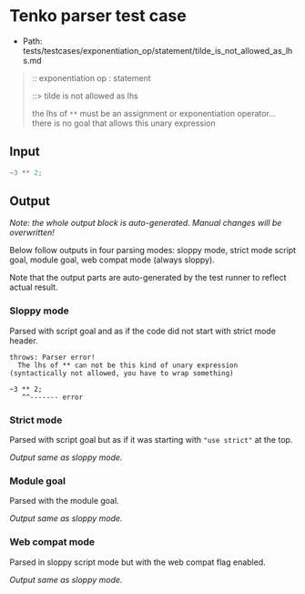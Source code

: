 # Tenko parser test case

- Path: tests/testcases/exponentiation_op/statement/tilde_is_not_allowed_as_lhs.md

> :: exponentiation op : statement
>
> ::> tilde is not allowed as lhs
>
> the lhs of `**` must be an assignment or exponentiation operator... there is no goal that allows this unary expression

## Input

`````js
~3 ** 2;
`````

## Output

_Note: the whole output block is auto-generated. Manual changes will be overwritten!_

Below follow outputs in four parsing modes: sloppy mode, strict mode script goal, module goal, web compat mode (always sloppy).

Note that the output parts are auto-generated by the test runner to reflect actual result.

### Sloppy mode

Parsed with script goal and as if the code did not start with strict mode header.

`````
throws: Parser error!
  The lhs of ** can not be this kind of unary expression (syntactically not allowed, you have to wrap something)

~3 ** 2;
   ^^------- error
`````

### Strict mode

Parsed with script goal but as if it was starting with `"use strict"` at the top.

_Output same as sloppy mode._

### Module goal

Parsed with the module goal.

_Output same as sloppy mode._

### Web compat mode

Parsed in sloppy script mode but with the web compat flag enabled.

_Output same as sloppy mode._

